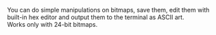 You can do simple manipulations on bitmaps, save them, edit them with built-in hex editor and output them to the terminal as ASCII art.<br/>
Works only with 24-bit bitmaps. <br/>
